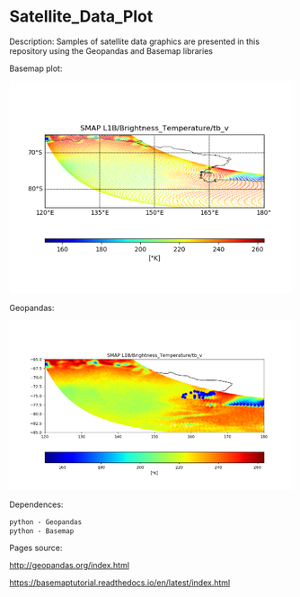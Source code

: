 # Satellite_Data_Plot

Description:
Samples of satellite data graphics are presented in this repository using the Geopandas and Basemap libraries


Basemap plot: 

<p align="center">
  <img width=650 src="SMAP_L1B_Tb_V_basemap.png"/>
 </p>

Geopandas:

<p align="center">
  <img width=650 src="SMAP_L1B_Tb_V_geopandas.png"/>
 </p>


Dependences:

    python - Geopandas
    python - Basemap


Pages source:

http://geopandas.org/index.html

https://basemaptutorial.readthedocs.io/en/latest/index.html
